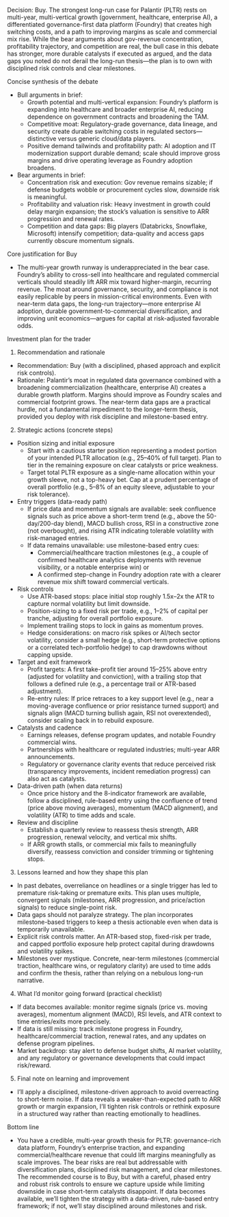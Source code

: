Decision: Buy. The strongest long-run case for Palantir (PLTR) rests on multi-year, multi-vertical growth (government, healthcare, enterprise AI), a differentiated governance-first data platform (Foundry) that creates high switching costs, and a path to improving margins as scale and commercial mix rise. While the bear arguments about gov-revenue concentration, profitability trajectory, and competition are real, the bull case in this debate has stronger, more durable catalysts if executed as argued, and the data gaps you noted do not derail the long-run thesis—the plan is to own with disciplined risk controls and clear milestones.

Concise synthesis of the debate
- Bull arguments in brief:
  - Growth potential and multi-vertical expansion: Foundry’s platform is expanding into healthcare and broader enterprise AI, reducing dependence on government contracts and broadening the TAM.
  - Competitive moat: Regulatory-grade governance, data lineage, and security create durable switching costs in regulated sectors—distinctive versus generic cloud/data players.
  - Positive demand tailwinds and profitability path: AI adoption and IT modernization support durable demand; scale should improve gross margins and drive operating leverage as Foundry adoption broadens.
- Bear arguments in brief:
  - Concentration risk and execution: Gov revenue remains sizable; if defense budgets wobble or procurement cycles slow, downside risk is meaningful.
  - Profitability and valuation risk: Heavy investment in growth could delay margin expansion; the stock’s valuation is sensitive to ARR progression and renewal rates.
  - Competition and data gaps: Big players (Databricks, Snowflake, Microsoft) intensify competition; data-quality and access gaps currently obscure momentum signals.

Core justification for Buy
- The multi-year growth runway is underappreciated in the bear case. Foundry’s ability to cross-sell into healthcare and regulated commercial verticals should steadily lift ARR mix toward higher-margin, recurring revenue. The moat around governance, security, and compliance is not easily replicable by peers in mission-critical environments. Even with near-term data gaps, the long-run trajectory—more enterprise AI adoption, durable government-to-commercial diversification, and improving unit economics—argues for capital at risk-adjusted favorable odds.

Investment plan for the trader

1) Recommendation and rationale
- Recommendation: Buy (with a disciplined, phased approach and explicit risk controls).
- Rationale: Palantir’s moat in regulated data governance combined with a broadening commercialization (healthcare, enterprise AI) creates a durable growth platform. Margins should improve as Foundry scales and commercial footprint grows. The near-term data gaps are a practical hurdle, not a fundamental impediment to the longer-term thesis, provided you deploy with risk discipline and milestone-based entry.

2) Strategic actions (concrete steps)
- Position sizing and initial exposure
  - Start with a cautious starter position representing a modest portion of your intended PLTR allocation (e.g., 25–40% of full target). Plan to tier in the remaining exposure on clear catalysts or price weakness.
  - Target total PLTR exposure as a single-name allocation within your growth sleeve, not a top-heavy bet. Cap at a prudent percentage of overall portfolio (e.g., 5–8% of an equity sleeve, adjustable to your risk tolerance).
- Entry triggers (data-ready path)
  - If price data and momentum signals are available: seek confluence signals such as price above a short-term trend (e.g., above the 50-day/200-day blend), MACD bullish cross, RSI in a constructive zone (not overbought), and rising ATR indicating tolerable volatility with risk-managed entries.
  - If data remains unavailable: use milestone-based entry cues:
    - Commercial/healthcare traction milestones (e.g., a couple of confirmed healthcare analytics deployments with revenue visibility, or a notable enterprise win) or
    - A confirmed step-change in Foundry adoption rate with a clearer revenue mix shift toward commercial verticals.
- Risk controls
  - Use ATR-based stops: place initial stop roughly 1.5x–2x the ATR to capture normal volatility but limit downside.
  - Position-sizing to a fixed risk per trade, e.g., 1–2% of capital per tranche, adjusting for overall portfolio exposure.
  - Implement trailing stops to lock in gains as momentum proves.
  - Hedge considerations: on macro risk spikes or AI/tech sector volatility, consider a small hedge (e.g., short-term protective options or a correlated tech-portfolio hedge) to cap drawdowns without capping upside.
- Target and exit framework
  - Profit targets: A first take-profit tier around 15–25% above entry (adjusted for volatility and conviction), with a trailing stop that follows a defined rule (e.g., a percentage trail or ATR-based adjustment).
  - Re-entry rules: If price retraces to a key support level (e.g., near a moving-average confluence or prior resistance turned support) and signals align (MACD turning bullish again, RSI not overextended), consider scaling back in to rebuild exposure.
- Catalysts and cadence
  - Earnings releases, defense program updates, and notable Foundry commercial wins.
  - Partnerships with healthcare or regulated industries; multi-year ARR announcements.
  - Regulatory or governance clarity events that reduce perceived risk (transparency improvements, incident remediation progress) can also act as catalysts.
- Data-driven path (when data returns)
  - Once price history and the 8-indicator framework are available, follow a disciplined, rule-based entry using the confluence of trend (price above moving averages), momentum (MACD alignment), and volatility (ATR) to time adds and scale.
- Review and discipline
  - Establish a quarterly review to reassess thesis strength, ARR progression, renewal velocity, and vertical mix shifts.
  - If ARR growth stalls, or commercial mix fails to meaningfully diversify, reassess conviction and consider trimming or tightening stops.

3) Lessons learned and how they shape this plan
- In past debates, overreliance on headlines or a single trigger has led to premature risk-taking or premature exits. This plan uses multiple, convergent signals (milestones, ARR progression, and price/action signals) to reduce single-point risk.
- Data gaps should not paralyze strategy. The plan incorporates milestone-based triggers to keep a thesis actionable even when data is temporarily unavailable.
- Explicit risk controls matter. An ATR-based stop, fixed-risk per trade, and capped portfolio exposure help protect capital during drawdowns and volatility spikes.
- Milestones over mystique. Concrete, near-term milestones (commercial traction, healthcare wins, or regulatory clarity) are used to time adds and confirm the thesis, rather than relying on a nebulous long-run narrative.

4) What I’d monitor going forward (practical checklist)
- If data becomes available: monitor regime signals (price vs. moving averages), momentum alignment (MACD), RSI levels, and ATR context to time entries/exits more precisely.
- If data is still missing: track milestone progress in Foundry, healthcare/commercial traction, renewal rates, and any updates on defense program pipelines.
- Market backdrop: stay alert to defense budget shifts, AI market volatility, and any regulatory or governance developments that could impact risk/reward.

5) Final note on learning and improvement
- I’ll apply a disciplined, milestone-driven approach to avoid overreacting to short-term noise. If data reveals a weaker-than-expected path to ARR growth or margin expansion, I’ll tighten risk controls or rethink exposure in a structured way rather than reacting emotionally to headlines.

Bottom line
- You have a credible, multi-year growth thesis for PLTR: governance-rich data platform, Foundry’s enterprise traction, and expanding commercial/healthcare revenue that could lift margins meaningfully as scale improves. The bear risks are real but addressable with diversification plans, disciplined risk management, and clear milestones. The recommended course is to Buy, but with a careful, phased entry and robust risk controls to ensure we capture upside while limiting downside in case short-term catalysts disappoint. If data becomes available, we’ll tighten the strategy with a data-driven, rule-based entry framework; if not, we’ll stay disciplined around milestones and risk.
